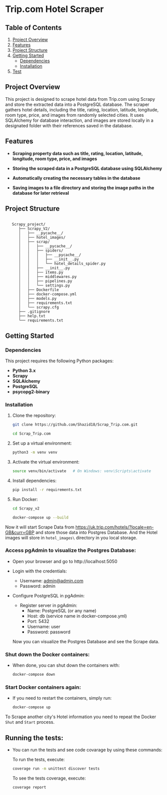 # Trip.com Hotel Scraper

 ## Table of Contents
  
  1. [Project Overview](#project-overview)
  2. [Features](#features)
  3. [Project Structure](#project-structure)
  4. [Getting Started](#getting-started)
     - [Dependencies](#dependencies)
     - [Installation](#installation)
  6. [Test](#running-the-tests)

## Project Overview

This project is designed to scrape hotel data from Trip.com using Scrapy and store the extracted data into a PostgreSQL database. The scraper gathers hotel details, including the title, rating, location, latitude, longitude, room type, price, and images from randomly selected cities. It uses SQLAlchemy for database interaction, and images are stored locally in a designated folder with their references saved in the database.




## Features

- **Scraping property data such as title, rating, location, latitude, longitude, room type, price, and images**

- **Storing the scraped data in a PostgreSQL database using SQLAlchemy**

- **Automatically creating the necessary tables in the database**

- **Saving images to a file directory and storing the image paths in the database for later retrieval**


## Project Structure
  
  ```plaintext

     Scrapy_project/
        ├── Scrapy_V2/
        │   ├── __pycache__/
        │   ├── hotel_images/
        │   ├── scrap/
        │   │   ├── __pycache__/
        │   │   ├── spiders/
        │   │   │   ├── __pycache__/
        │   │   │   ├── __init__.py
        │   │   │   └── hotel_details_spider.py
        │   │   ├── __init__.py
        │   │   ├── items.py
        │   │   ├── middlewares.py
        │   │   ├── pipelines.py
        │   │   └── settings.py
        │   ├── Dockerfile
        │   ├── docker-compose.yml
        │   ├── models.py
        │   ├── requirements.txt
        │   └── scrapy.cfg
        ├── .gitignore
        ├── help.txt
        └── requirements.txt

  ```




## Getting Started


### Dependencies

This project requires the following Python packages:

- **Python 3.x**
- **Scrapy**
- **SQLAlchemy**
- **PostgreSQL**
- **psycopg2-binary**


### Installation
  
  1. Clone the repository:
     ```bash
     git clone https://github.com/Shazid18/Scrap_Trip.com.git
     ```
     ```bash
     cd Scrap_Trip.com
     ```
  
  2. Set up a virtual environment:
     ```bash
     python3 -m venv venv
     ```
     
  3. Activate the virtual environment:
     ```bash
     source venv/bin/activate   # On Windows: venv\Scripts\activate
     ```
  
  4. Install dependencies:
     ```bash
     pip install -r requirements.txt
     ```
     
  5. Run Docker:
     ```bash
     cd Scrapy_v2
     ```
     ```bash
     docker-compose up --build
     ```
Now it will start Scrape Data from https://uk.trip.com/hotels/?locale=en-GB&curr=GBP and store those data into Postgres Database. And the Hotel images will store in `hotel_images\` directory in you local storage.

### Access pgAdmin to visualize the Postgres Database:
-  Open your browser and go to http://localhost:5050
- Login with the credentials:
    - Username: admin@admin.com
    - Password: admin
- Configure PostgreSQL in pgAdmin:
    - Register server in pgAdmin:
        - Name: PostgreSQL (or any name)
        - Host: db (service name in docker-compose.yml)
        - Port: 5432
        - Username: user
        - Password: password

  Now you can visualize the Postgres Database and see the Scrape data.
### Shut down the Docker containers:
- When done, you can shut down the containers with:
    ```bash
    docker-compose down
    ```
### Start Docker containers again:
- If you need to restart the containers, simply run:
    ```bash
    docker-compose up
    ```
To Scrape another city's Hotel information you need to repeat the Docker `Shut` and `Start` process.

## Running the tests:
- You can run the tests and see code covarage by using these commands:

     To run the tests, execute:
     ```bash
     coverage run -m unittest discover tests
     ```
     To see the tests coverage, execute:
     ```bash
     coverage report
     ```
